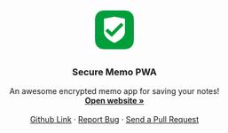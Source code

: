 
<!-- PROJECT LOGO -->
<br />
<p align="center">
  <a href="https://secure-memo.herokuapp.com/" target="_blank">
    <img src="public/favicon.jpg" alt="Logo" width="80" height="80">
  </a>

  <h3 align="center">Secure Memo PWA</h3>

  <p align="center">
    An awesome encrypted memo app for saving your notes!
    <br />
    <a href="https://secure-memo.herokuapp.com/"><strong>Open website »</strong></a>
    <br />
    <br />
    <a href="https://github.com/Muhammed-Rahif/Secure-Memo/">Github Link</a>
    ·
    <a href="https://github.com/Muhammed-Rahif/Secure-Memo/issues/">Report Bug</a>
    ·
    <a href="https://github.com/Muhammed-Rahif/Secure-Memo/pulls/">Send a Pull Request</a>
  </p>
</p>


